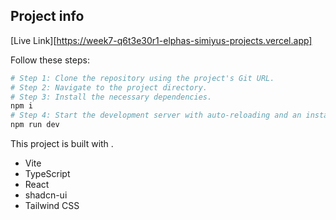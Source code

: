 

## Project info
[Live Link][https://week7-q6t3e30r1-elphas-simiyus-projects.vercel.app]

Follow these steps:

```sh
# Step 1: Clone the repository using the project's Git URL.
# Step 2: Navigate to the project directory.
# Step 3: Install the necessary dependencies.
npm i
# Step 4: Start the development server with auto-reloading and an instant preview.
npm run dev
```


This project is built with .

- Vite
- TypeScript
- React
- shadcn-ui
- Tailwind CSS


